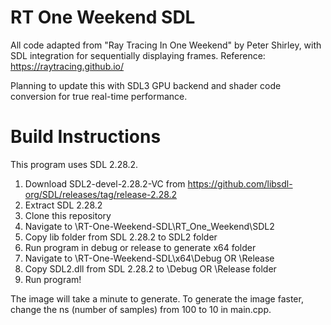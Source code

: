 # RT One Weekend SDL

All code adapted from "Ray Tracing In One Weekend" by Peter Shirley, with SDL integration for sequentially displaying frames.
Reference: https://raytracing.github.io/

Planning to update this with SDL3 GPU backend and shader code conversion for true real-time performance.

# Build Instructions

This program uses SDL 2.28.2.

1. Download SDL2-devel-2.28.2-VC from https://github.com/libsdl-org/SDL/releases/tag/release-2.28.2
2. Extract SDL 2.28.2
3. Clone this repository
4. Navigate to \RT-One-Weekend-SDL\RT_One_Weekend\SDL2
5. Copy lib folder from SDL 2.28.2 to SDL2 folder
6. Run program in debug or release to generate x64 folder
7. Navigate to \RT-One-Weekend-SDL\x64\Debug OR \Release
8. Copy SDL2.dll from SDL 2.28.2 to \Debug OR \Release folder
9. Run program!

The image will take a minute to generate. To generate the image faster, change the ns (number of samples) from 100 to 10 in main.cpp.
